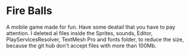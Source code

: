 # Fire Balls

A mobile game made for fun.
Have some deatail that you have to pay attention. I deleted al files inside the Sprites, sounds, Editor, PlayServicesResolver, TextMesh Pro and fonts folder, to reduce the size, because the git hub don't accept files with more than 100Mb.
